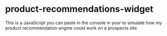 # product-recommendations-widget
This is a JavaScript you can paste in the console in your to simulate how my product recommendation engine could work on a prospects site
